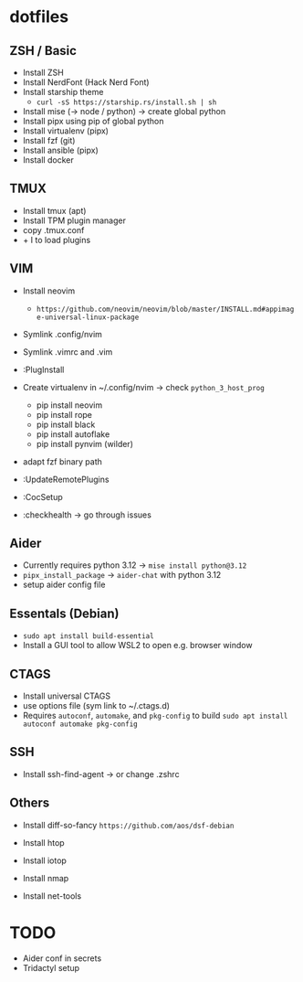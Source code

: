 # dotfiles

## ZSH / Basic

- Install ZSH
- Install NerdFont (Hack Nerd Font)
- Install starship theme
  - `curl -sS https://starship.rs/install.sh | sh`
- Install mise (-> node / python) -> create global python
- Install pipx using pip of global python
- Install virtualenv (pipx)
- Install fzf (git)
- Install ansible (pipx)
- Install docker

## TMUX

- Install tmux (apt)
- Install TPM plugin manager
- copy .tmux.conf
- <prefix> + I to load plugins

## VIM

- Install neovim
  - `https://github.com/neovim/neovim/blob/master/INSTALL.md#appimage-universal-linux-package`

- Symlink .config/nvim
- Symlink .vimrc and .vim
- :PlugInstall
- Create virtualenv in ~/.config/nvim -> check `python_3_host_prog`
  - pip install neovim
  - pip install rope
  - pip install black
  - pip install autoflake
  - pip install pynvim (wilder)
- adapt fzf binary path
- :UpdateRemotePlugins
- :CocSetup
- :checkhealth -> go through issues

## Aider

- Currently requires python 3.12 -> `mise install python@3.12`
- `pipx_install_package` -> `aider-chat` with python 3.12
- setup aider config file

## Essentals (Debian)

- `sudo apt install build-essential`
- Install a GUI tool to allow WSL2 to open e.g. browser window

## CTAGS

- Install universal CTAGS
- use options file (sym link to ~/.ctags.d)
- Requires `autoconf`, `automake`, and `pkg-config` to build
  `sudo apt install autoconf automake pkg-config`

## SSH

- Install ssh-find-agent -> or change .zshrc

## Others

- Install diff-so-fancy
  `https://github.com/aos/dsf-debian`

- Install htop
- Install iotop
- Install nmap
- Install net-tools

# TODO

- Aider conf in secrets
- Tridactyl setup
